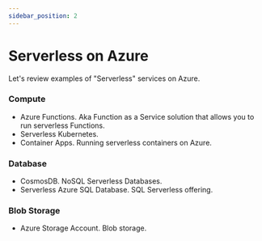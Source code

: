 ```yaml
---
sidebar_position: 2
---
```


# Serverless on Azure

Let's review examples of "Serverless" services on Azure.

### Compute

- Azure Functions. Aka Function as a Service solution that allows you to run serverless Functions.
- Serverless Kubernetes. 
- Container Apps. Running serverless containers on Azure.

### Database

- CosmosDB. NoSQL Serverless Databases.
- Serverless Azure SQL Database. SQL Serverless offering. 

### Blob Storage
- Azure Storage Account. Blob storage.

